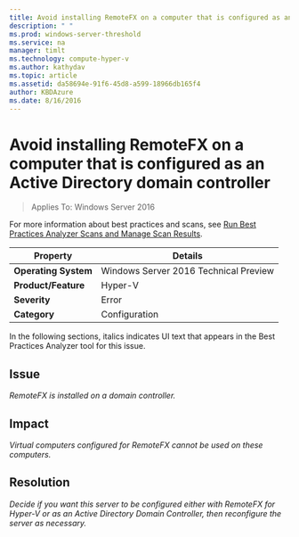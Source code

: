 ```yaml
---
title: Avoid installing RemoteFX on a computer that is configured as an Active Directory domain controller
description: " "
ms.prod: windows-server-threshold
ms.service: na
manager: timlt
ms.technology: compute-hyper-v
ms.author: kathydav
ms.topic: article
ms.assetid: da58694e-91f6-45d8-a599-18966db165f4
author: KBDAzure
ms.date: 8/16/2016
---
```

# Avoid installing RemoteFX on a computer that is configured as an Active Directory domain controller

>Applies To: Windows Server 2016

For more information about best practices and scans, see [Run Best Practices Analyzer Scans and Manage Scan Results](http://go.microsoft.com/fwlink/p/?LinkID=223177).  
  
|Property|Details|  
|-|-|  
|**Operating System**|Windows Server 2016 Technical Preview|  
|**Product/Feature**|Hyper-V|  
|**Severity**|Error|  
|**Category**|Configuration|  
  
In the following sections, italics indicates UI text that appears in the Best Practices Analyzer tool for this issue.  
  
## **Issue**  
*RemoteFX is installed on a domain controller.*  
  
## **Impact**  
*Virtual computers configured for RemoteFX cannot be used on these computers.*  
  
## **Resolution**  
*Decide if you want this server to be configured either with RemoteFX for Hyper-V or as an Active Directory Domain Controller, then reconfigure the server as necessary.*  
  


